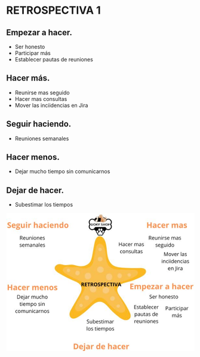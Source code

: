 # RETROSPECTIVA 1

## Empezar a hacer.
- Ser honesto
- Participar más
- Establecer pautas de reuniones

## Hacer más.
- Reunirse mas seguido
- Hacer mas consultas
- Mover las inciidencias en Jira

## Seguir haciendo.
- Reuniones semanales

## Hacer menos.
- Dejar mucho tiempo sin comunicarnos

## Dejar de hacer.
- Subestimar los tiempos


![estrellaRetro-1.png](/retrospective/estrellaRetro-1.jpg)
